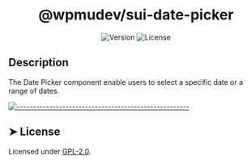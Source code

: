 <h1 align="center">@wpmudev/sui-date-picker</h1>

<div style="text-align: center;">
<img src="https://img.shields.io/badge/Version-0.0.1-blue.svg" alt="Version"> <img src="https://img.shields.io/badge/License-GPL-orange.svg" alt="License">
</div>
<h2> Description </h2> The Date Picker component enable users to select a specific date or a range of dates.


[![-----------------------------------------------------](https://raw.githubusercontent.com/andreasbm/readme/master/assets/lines/colored.png)](#license)

## ➤ License
	
Licensed under [GPL-2.0](https://opensource.org/licenses/GPL-2.0).
